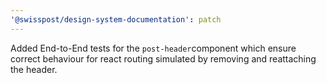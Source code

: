 ```yaml
---
'@swisspost/design-system-documentation': patch
---
```


Added End-to-End tests for the `post-header`component which ensure correct behaviour for react routing simulated by removing and reattaching the header.
